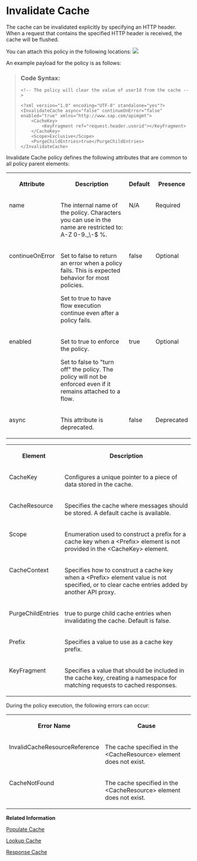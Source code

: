 <!-- loio82fab59f830d41adbf70345cb85d0263 -->

# Invalidate Cache

The cache can be invalidated explicitly by specifying an HTTP header. When a request that contains the specified HTTP header is received, the cache will be flushed.

You can attach this policy in the following locations: ![](images/Flow_policy_116062b.png)

An example payload for the policy is as follows:

> ### Code Syntax:  
> ```
> <!-- The policy will clear the value of userId from the cache -->
> 
> <?xml version="1.0" encoding="UTF-8" standalone="yes"?>
> <InvalidateCache async="false" continueOnError="false" enabled="true" xmlns="http://www.sap.com/apimgmt">
>     <CacheKey>
>         <KeyFragment ref="request.header.userid"></KeyFragment>
>     </CacheKey>
>     <Scope>Exclusive</Scope>
>     <PurgeChildEntries>true</PurgeChildEntries>
> </InvalidateCache>
> ```

Invalidate Cache policy defines the following attributes that are common to all policy parent elements:


<table>
<tr>
<th valign="top">

Attribute

</th>
<th valign="top">

Description

</th>
<th valign="top">

Default

</th>
<th valign="top">

Presence

</th>
</tr>
<tr>
<td valign="top">

name

</td>
<td valign="top">

The internal name of the policy. Characters you can use in the name are restricted to: A-Z 0-9.\_\\-$ %.

</td>
<td valign="top">

N/A

</td>
<td valign="top">

Required

</td>
</tr>
<tr>
<td valign="top">

continueOnError

</td>
<td valign="top">

Set to false to return an error when a policy fails. This is expected behavior for most policies.

Set to true to have flow execution continue even after a policy fails.

</td>
<td valign="top">

false

</td>
<td valign="top">

Optional

</td>
</tr>
<tr>
<td valign="top">

enabled

</td>
<td valign="top">

Set to true to enforce the policy.

Set to false to "turn off" the policy. The policy will not be enforced even if it remains attached to a flow.

</td>
<td valign="top">

true

</td>
<td valign="top">

Optional

</td>
</tr>
<tr>
<td valign="top">

async

</td>
<td valign="top">

This attribute is deprecated.

</td>
<td valign="top">

false

</td>
<td valign="top">

Deprecated

</td>
</tr>
</table>


<table>
<tr>
<th valign="top">

**Element**

</th>
<th valign="top">

**Description**

</th>
</tr>
<tr>
<td valign="top">

CacheKey

</td>
<td valign="top">

Configures a unique pointer to a piece of data stored in the cache.

</td>
</tr>
<tr>
<td valign="top">

CacheResource

</td>
<td valign="top">

Specifies the cache where messages should be stored. A default cache is available.

</td>
</tr>
<tr>
<td valign="top">

Scope

</td>
<td valign="top">

Enumeration used to construct a prefix for a cache key when a <Prefix\> element is not provided in the <CacheKey\> element.

</td>
</tr>
<tr>
<td valign="top">

CacheContext

</td>
<td valign="top">

Specifies how to construct a cache key when a <Prefix\> element value is not specified, or to clear cache entries added by another API proxy.

</td>
</tr>
<tr>
<td valign="top">

PurgeChildEntries

</td>
<td valign="top">

true to purge child cache entries when invalidating the cache. Default is false.

</td>
</tr>
<tr>
<td valign="top">

Prefix

</td>
<td valign="top">

Specifies a value to use as a cache key prefix.

</td>
</tr>
<tr>
<td valign="top">

KeyFragment

</td>
<td valign="top">

Specifies a value that should be included in the cache key, creating a namespace for matching requests to cached responses.

</td>
</tr>
</table>

During the policy execution, the following errors can occur:


<table>
<tr>
<th valign="top">

Error Name

</th>
<th valign="top">

Cause

</th>
</tr>
<tr>
<td valign="top">

InvalidCacheResourceReference

</td>
<td valign="top">

The cache specified in the <CacheResource\> element does not exist.

</td>
</tr>
<tr>
<td valign="top">

CacheNotFound

</td>
<td valign="top">

The cache specified in the <CacheResource\> element does not exist.

</td>
</tr>
</table>

**Related Information**  


[Populate Cache](populate-cache-17d6ad5.md "An OAuth access token is written to the cache using a Populate Cache policy. The OAuth token is retrieved for subsequent requests by a Lookup Cache policy.")

[Lookup Cache](lookup-cache-dcb1507.md "An OAuth access token is written to the cache using a Populate Cache policy. The OAuth token is retrieved for subsequent requests by a Lookup Cache policy.")

[Response Cache](response-cache-8df3fac.md "")

